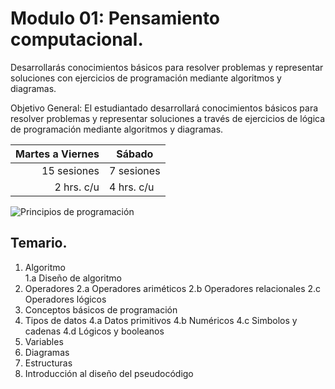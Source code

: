 # Modulo 01: Pensamiento computacional.

Desarrollarás conocimientos básicos para resolver problemas y representar soluciones con ejercicios de programación mediante algoritmos y diagramas.

Objetivo General: El estudiantado desarrollará conocimientos básicos para resolver problemas y representar soluciones a través de ejercicios de lógica de programación mediante algoritmos y diagramas.

| Martes a Viernes | Sábado |
|-----:|---------------|
|15 sesiones|7 sesiones|
| 2 hrs. c/u|4 hrs. c/u|

![Principios de programación](https://conceptoabc.com/wp-content/uploads/2020/03/tecnolopedia-portada-pseudocodigo-e1595915240667.jpg)

## Temario.

1. Algoritmo
  <br>1.a Diseño de algoritmo<br/>
2. Operadores
2.a Operadores ariméticos
2.b Operadores relacionales
2.c Operadores lógicos
3. Conceptos básicos de programación
4. Tipos de datos
4.a Datos primitivos
4.b Numéricos
4.c Simbolos y cadenas
4.d Lógicos y booleanos
5. Variables
6. Diagramas
7. Estructuras
8. Introducción al diseño del pseudocódigo
